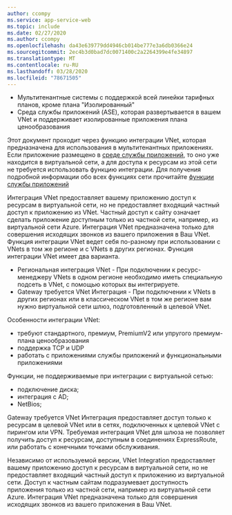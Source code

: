 ```yaml
---
author: ccompy
ms.service: app-service-web
ms.topic: include
ms.date: 02/27/2020
ms.author: ccompy
ms.openlocfilehash: da43e639779dd4946cb014be777e3a6db0366e24
ms.sourcegitcommit: 2ec4b3d0bad7dc0071400c2a2264399e4fe34897
ms.translationtype: MT
ms.contentlocale: ru-RU
ms.lasthandoff: 03/28/2020
ms.locfileid: "78671505"
---
```

* Мультитенантные системы с поддержкой всей линейки тарифных планов, кроме плана "Изолированный"
* Среда службы приложений (ASE), которая развертывается в вашем VNet и поддерживает изолированные приложения плана ценообразования

Этот документ проходит через функцию интеграции VNet, которая предназначена для использования в мультитенантных приложениях. Если приложение размещено в [среде службы приложений][ASEintro], то оно уже находится в виртуальной сети, а для доступа к ресурсам из этой сети не требуется использовать функцию интеграции. Для получения подробной информации обо всех функциях сети прочитайте [функции службы приложений][Networkingfeatures]

Интеграция VNet предоставляет вашему приложению доступ к ресурсам в виртуальной сети, но не предоставляет входящий частный доступ к приложению из VNet. Частный доступ к сайту означает сделать приложение доступным только из частной сети, например, из виртуальной сети Azure. Интеграция VNet предназначена только для совершения исходящих звонков из вашего приложения в Ваш VNet. Функция интеграции VNet ведет себя по-разному при использовании с VNets в том же регионе и с VNets в других регионах. Функция интеграции VNet имеет два варианта.

* Региональная интеграция VNet - При подключении к ресурс-менеджеру VNets в одном регионе необходимо иметь специальную подсеть в VNet, с помощью которых вы интегрируете. 
* Gateway требуется VNet Интеграция - При подключении к VNets в других регионах или в классическом VNet в том же регионе вам нужно виртуальной сети шлюз, подготовленный в целевой VNet.

Особенности интеграции VNet:

* требуют стандартного, премиум, PremiumV2 или упругого премиум-плана ценообразования 
* поддержка TCP и UDP
* работать с приложениями службы приложений и функциональными приложениями

Функции, не поддерживаемые при интеграции с виртуальной сетью:

* подключение диска;
* интеграция с AD; 
* NetBios;

Gateway требуется VNet Интеграция предоставляет доступ только к ресурсам в целевой VNet или в сетях, подключенных к целевой VNet с пирингом или VPN. Требуемая интеграция VNet для шлюза не позволяет получить доступ к ресурсам, доступным в соединениях ExpressRoute, или работать с конечными точками обслуживания. 

Независимо от используемой версии, VNet Integration предоставляет вашему приложению доступ к ресурсам в виртуальной сети, но не предоставляет входящий частный доступ к приложению из виртуальной сети. Доступ к частным сайтам подразумевает доступность приложения только из частной сети, например из виртуальной сети Azure. Интеграция VNet предназначена только для совершения исходящих звонков из вашего приложения в Ваш VNet. 

<!--Links-->
[ASEintro]: https://docs.microsoft.com/azure/app-service/environment/intro
[Networkingfeatures]: https://docs.microsoft.com/azure/app-service/networking-features